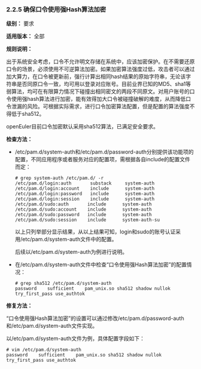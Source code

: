 ### 2.2.5 确保口令使用强Hash算法加密

**级别：** 要求

**适用版本：** 全部

**规则说明：** 

出于系统安全考虑，口令不允许明文存储在系统中，应该加密保护。在不需要还原口令的场景，必须使用不可逆算法加密。如果加密算法强度过低，攻击者可以通过加大算力，在口令被更新前，强行计算出相同hash结果的原始字符串，无论该字符串是否同原口令一致，均可用以登录对应账号。目前业界已知的MD5、sha1等弱算法，均可在有限算力情况下碰撞出相同密文的两段不同原文。对用户账号的口令使用强hash算法进行加密，能有效得加大口令被碰撞破解的难度，从而降低口令泄漏的风险。可根据实际需求，进行口令加密算法配置，但是配置的算法强度不得低于sha512。

openEuler目前口令加密默认采用sha512算法，已满足安全要求。

**检查方法：**

- /etc/pam.d/system-auth和/etc/pam.d/password-auth分别提供该功能项的配置，不同应用程序或者服务对应的配置项，需根据各自include的配置文件而定：

  ```
  # grep system-auth /etc/pam.d/ -r
  /etc/pam.d/login:auth       substack     system-auth
  /etc/pam.d/login:account    include      system-auth
  /etc/pam.d/login:password   include      system-auth
  /etc/pam.d/login:session    include      system-auth
  /etc/pam.d/sudo:auth       include      system-auth
  /etc/pam.d/sudo:account    include      system-auth
  /etc/pam.d/sudo:password   include      system-auth
  /etc/pam.d/sudo:session    include      system-auth-su
  ```

  以上只列举部分显示结果，从以上结果可知，login和sudo的账号认证采用/etc/pam.d/system-auth文件中的配置。

  后续以/etc/pam.d/system-auth为例进行说明。

- 在/etc/pam.d/system-auth文件中检查“口令使用强Hash算法加密”的配置情况：

  ```
  # grep sha512 /etc/pam.d/system-auth
  password    sufficient    pam_unix.so sha512 shadow nullok try_first_pass use_authtok
  ```

**修复方法：**

“口令使用强Hash算法加密”的设置可以通过修改/etc/pam.d/password-auth和/etc/pam.d/system-auth文件实现。

以/etc/pam.d/system-auth文件为例，具体配置字段如下：

```
# vim /etc/pam.d/system-auth
password    sufficient    pam_unix.so sha512 shadow nullok try_first_pass use_authtok
```